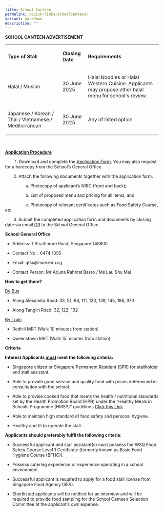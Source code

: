 ```yaml
---
title: School Canteen
permalink: /quick-links/schoolcanteen/
variant: markdown
description: ""
---
```

<p><strong>SCHOOL CANTEEN ADVERTISEMENT</strong>
</p>
<p></p>
<table style="minWidth: 75px">
<colgroup>
<col>
<col>
<col>
</colgroup>
<tbody>
<tr>
<td rowspan="1" colspan="1">
<p><strong>Type of Stall</strong>
</p>
</td>
<td rowspan="1" colspan="1">
<p><strong>Closing Date</strong>
</p>
</td>
<td rowspan="1" colspan="1">
<p><strong>Requirements</strong>
</p>
</td>
</tr>
<tr>
<td rowspan="1" colspan="1">
<p>Halal / Muslim</p>
</td>
<td rowspan="1" colspan="1">
<p>30 June 2025</p>
</td>
<td rowspan="1" colspan="1">
<p>Halal Noodles or Halal Western Cuisine. Applicants may propose other halal
menu for school's review.</p>
</td>
</tr>
<tr>
<td rowspan="1" colspan="1">
<p>Japanese / Korean / Thai / Vietnamese / Mediterranean</p>
</td>
<td rowspan="1" colspan="1">
<p>30 June 2025</p>
</td>
<td rowspan="1" colspan="1">
<p>Any of listed option</p>
</td>
</tr>
</tbody>
</table>
<p></p>
<p>&nbsp;</p>
<p><strong><u>Application Procedure</u></strong>
</p>
<p></p>
<p>&nbsp;&nbsp;&nbsp;&nbsp;&nbsp;&nbsp;&nbsp;&nbsp;1. Download and complete the <a href="/files/Application_for_Canteen_Stall_FormBF7___QTSS__Ver_Sep_2023_.pdf" rel="noopener nofollow" target="_blank">Application Form</a>.
You may also request for a hardcopy from the School’s General Office.</p>
<p></p><p>
&nbsp;&nbsp; &nbsp;&nbsp;&nbsp;&nbsp;2. Attach the following documents together
with the application form:</p>
<p>&nbsp;&nbsp; &nbsp;&nbsp; &nbsp;&nbsp; &nbsp;&nbsp;&nbsp;&nbsp; &nbsp;&nbsp;  a. Photocopy of applicant’s NRIC (front and back);&nbsp;&nbsp;</p>
<p>&nbsp;&nbsp; &nbsp;&nbsp; &nbsp;&nbsp; &nbsp;&nbsp; &nbsp;&nbsp; &nbsp;&nbsp;b. List of proposed menu and pricing for all items; and&nbsp;&nbsp;&nbsp;</p>
<p>&nbsp;&nbsp; &nbsp;&nbsp; &nbsp;&nbsp; &nbsp;&nbsp; &nbsp;&nbsp; &nbsp;&nbsp;c. Photocopy of relevant certificates such as Food Safety Course, etc.</p>
<p>&nbsp;&nbsp; &nbsp;&nbsp;&nbsp;&nbsp;3. Submit the completed application form
and documents by closing date via email&nbsp;<u>OR</u>&nbsp;to the School
General Office.</p>
<p></p>
<p><strong>School General Office</strong>
</p>
<ul data-tight="true" class="tight">
<li>
<p>Address: 1 Strathmore Road, Singapore 148800</p>
</li>
<li>
<p>Contact No.: &nbsp;6474 1055</p>
</li>
<li>
<p>Email:&nbsp;<a rel="noopener noreferrer nofollow" target="_blank">qtss@moe.edu.sg</a>
</p>
</li>
<li>
<p>Contact Person: Mr Arjuna&nbsp;Rahmat Basro / Ms Lau Shu Mei</p>
</li>
</ul>
<p><strong>How to get there?</strong>
</p>
<p><u>By Bus</u>
</p>
<ul data-tight="true" class="tight">
<li>
<p>Along Alexandra Road: 33, 51, 64, 111, 120, 139, 145, 186, 970</p>
</li>
<li>
<p>Along Tanglin Road: 32, 122, 132</p>
</li>
</ul>
<p><u>By Train</u>
</p>
<ul data-tight="true" class="tight">
<li>
<p>Redhill MRT (Walk 10 minutes from station)</p>
</li>
<li>
<p>Queenstown MRT (Walk 15 minutes from station)</p>
</li>
</ul>
<p><strong>Criteria</strong>
</p>
<p><strong>Interest Applicants <u>must</u> meet the following criteria:</strong>
</p>
<ul data-tight="true" class="tight">
<li>
<p>Singapore citizen or Singapore Permanent Resident (SPR) for stallholder
and stall assistant.</p>
</li>
<li>
<p>Able to provide good service and quality food with prices determined in
consultation with the school.</p>
</li>
<li>
<p>Able to provide cooked food that meets the health / nutritional standards
set by the Health Promotion Board (HPB) under the “Healthy Meals in Schools
Programme (HMSP)” guidelines <a href="https://www.hpb.gov.sg/schools/school-programmes/healthy-meals-in-schools-programme" rel="noopener noreferrer nofollow" target="_blank">Click this Link</a>
</p>
</li>
<li>
<p>Able to maintain high standard of food safety and personal hygiene.</p>
</li>
<li>
<p>Healthy and fit to operate the stall.</p>
</li>
</ul>
<p></p>
<p><strong>Applicants should preferably fulfil the following criteria:</strong>
</p>
<ul data-tight="true" class="tight">
<li>
<p>Successful applicant and stall assistant(s) must possess the WSQ Food
Safety Course Level 1 Certificate (formerly known as Basic Food Hygiene
Course (BFHC)).</p>
</li>
<li>
<p>Possess catering experience or experience operating in a school environment.</p>
</li>
<li>
<p>Successful applicant is required to apply for a food stall license from
Singapore Food Agency (SFA).</p>
</li>
<li>
<p>Shortlisted applicants will be notified for an interview and will be required
to provide food sampling for the School Canteen Selection Committee at
the applicant’s own expense.</p>
</li>
</ul>
<p>&nbsp;</p>
<p>&nbsp;</p>
<p>&nbsp;</p>